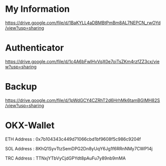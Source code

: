 # My Information
https://drive.google.com/file/d/1BaKYLL4aDBMBtPmBm8AL7NEPCN_rwOYd/view?usp=sharing

# Authenticator
https://drive.google.com/file/d/1c4A6bFwlHvVqX0e7oiTsZKm4rzfZZ3cx/view?usp=sharing

# Backup
https://drive.google.com/file/d/1pWdGCY4CZRhT2d6HrhMk6tamBGIMH82S/view?usp=sharing

# OKX-Wallet
ETH Address : 0x7b104343c449d71066cbd1bf9608f5c986c9204f

SOL Address : 8KhQ1SyvTtzSemDPG2Dn8yUqY6Jg1f6RRnNMy7CWP14j

TRC Address : TTNxjYTbVyCjdGPYdt8pAuFu7y89nb9mMA
